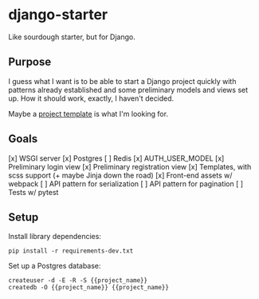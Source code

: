 # django-starter

Like sourdough starter, but for Django.

## Purpose

I guess what I want is to be able to start a Django project quickly with
patterns already established and some preliminary models and views set up. How
it should work, exactly, I haven't decided.

Maybe a [project template][1] is what I'm looking for.

## Goals

[x] WSGI server
[x] Postgres
[ ] Redis
[x] AUTH_USER_MODEL
[x] Preliminary login view
[x] Preliminary registration view
[x] Templates, with scss support (+ maybe Jinja down the road)
[x] Front-end assets w/ webpack
[ ] API pattern for serialization
[ ] API pattern for pagination
[ ] Tests w/ pytest

## Setup

Install library dependencies:

```
pip install -r requirements-dev.txt
```

Set up a Postgres database:

```
createuser -d -E -R -S {{project_name}}
createdb -O {{project_name}} {{project_name}}
```

[1]: https://docs.djangoproject.com/en/2.1/ref/django-admin/#cmdoption-startproject-template
